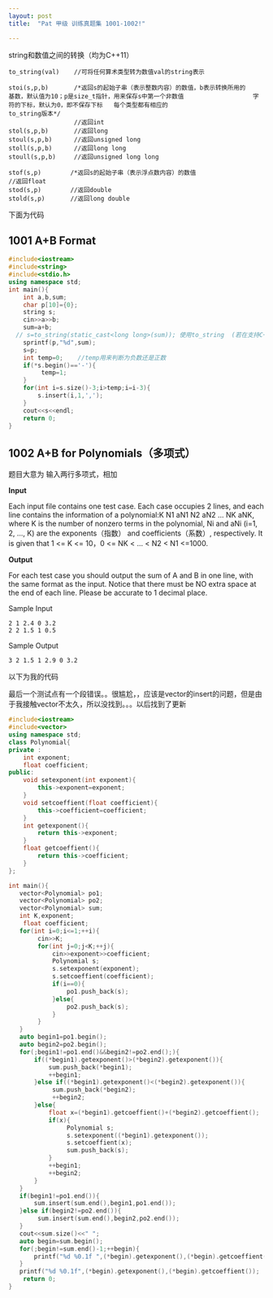 ```yaml
---
layout: post
title:  "Pat 甲级 训练真题集 1001-1002!"

---
```

string和数值之间的转换（均为C++11）

	to_string(val)    //可将任何算术类型转为数值val的string表示

	stoi(s,p,b)       /*返回s的起始子串（表示整数内容）的数值，b表示转换所用的                   基数，默认值为10；p是size_t指针，用来保存s中第一个非数值                   字符的下标，默认为0，即不保存下标   每个类型都有相应的                     to_string版本*/
	                  //返回int
	stol(s,p,b)       //返回long
	stoul(s,p,b)      //返回unsigned long
	stoll(s,p,b)      //返回long long
	stoull(s,p,b)     //返回unsigned long long
	
	stof(s,p)        /*返回s的起始子串（表示浮点数内容）的数值                                //返回float
	stod(s,p)        //返回double
	stold(s,p)       //返回long double
下面为代码

## 1001 A+B Format

```c++
#include<iostream>
#include<string>
#include<stdio.h>
using namespace std;
int main(){
	int a,b,sum;
	char p[10]={0};
	string s;
	cin>>a>>b;
	sum=a+b;
  // s=to_string(static_cast<long long>(sum)); 使用to_string  (若在支持C++11特性的情况下可直接用)
    sprintf(p,"%d",sum);
	s=p;
	int temp=0;    //temp用来判断为负数还是正数	
	if(*s.begin()=='-'){
	     temp=1;
	}
	for(int i=s.size()-3;i>temp;i=i-3){
		s.insert(i,1,',');
	}
	cout<<s<<endl;	
	return 0;
}

```
## 1002 A+B for Polynomials（多项式）

题目大意为 输入两行多项式，相加

**Input**

Each input file contains one test case. Each case occupies 2 lines, and each line contains the information of a polynomial:K N1 aN1 N2 aN2 ... NK aNK, where K is the number of nonzero terms in the polynomial, Ni and aNi (i=1, 2, ..., K) are the exponents（指数） and coefficients（系数）, respectively.  It is given that 1 <= K <= 10，0 <= NK < ... < N2 < N1 <=1000.  

**Output**

For each test case you should output the sum of A and B in one line, with the same format as the input.  Notice that there must be NO extra space at the end of each line.  Please be accurate to 1 decimal place. 

Sample Input

```
2 1 2.4 0 3.2
2 2 1.5 1 0.5

```

Sample Output

```
3 2 1.5 1 2.9 0 3.2
```

以下为我的代码

最后一个测试点有一个段错误。。很尴尬，，应该是vector的insert的问题，但是由于我接触vector不太久，所以没找到。。。以后找到了更新

```c++
#include<iostream>
#include<vector>
using namespace std;
class Polynomial{
private :
	int exponent;
	float coefficient;
public:
	void setexponent(int exponent){
		this->exponent=exponent;
	}
	void setcoeffient(float coefficient){
		this->coefficient=coefficient;
	}
	int getexponent(){
		return this->exponent;
	}
	float getcoeffient(){
		return this->coefficient;
	}
};

int main(){
   vector<Polynomial> po1;
   vector<Polynomial> po2;
   vector<Polynomial> sum;
   int K,exponent;
	float coefficient;
   for(int i=0;i<=1;++i){
		cin>>K;
		for(int j=0;j<K;++j){
			cin>>exponent>>coefficient;
			Polynomial s;
			s.setexponent(exponent);
			s.setcoeffient(coefficient);
			if(i==0){
				po1.push_back(s);
			}else{
				po2.push_back(s);
			}
		}
   }
   auto begin1=po1.begin();
   auto begin2=po2.begin();
   for(;begin1!=po1.end()&&begin2!=po2.end();){
	   if((*begin1).getexponent()>(*begin2).getexponent()){
		   sum.push_back(*begin1);
		   ++begin1;
	   }else if((*begin1).getexponent()<(*begin2).getexponent()){
			sum.push_back(*begin2);
			++begin2;
	   }else{
		   float x=(*begin1).getcoeffient()+(*begin2).getcoeffient();
		   if(x){
			    Polynomial s;
			    s.setexponent((*begin1).getexponent());
				s.setcoeffient(x);
				sum.push_back(s);
		   }  		   
		   ++begin1;
		   ++begin2;
	   }
   }
   if(begin1!=po1.end()){
	   sum.insert(sum.end(),begin1,po1.end());
   }else if(begin2!=po2.end()){
		sum.insert(sum.end(),begin2,po2.end());
   }
   cout<<sum.size()<<" ";
   auto begin=sum.begin();
   for(;begin!=sum.end()-1;++begin){	  
	   printf("%d %0.1f ",(*begin).getexponent(),(*begin).getcoeffient());
   }
   printf("%d %0.1f",(*begin).getexponent(),(*begin).getcoeffient());
	return 0;
}
```


